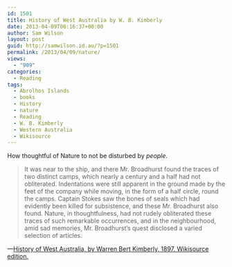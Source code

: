 ```yaml
---
id: 1501
title: History of West Australia by W. B. Kimberly
date: 2013-04-09T06:16:37+00:00
author: Sam Wilson
layout: post
guid: http://samwilson.id.au/?p=1501
permalink: /2013/04/09/nature/
views:
  - "909"
categories:
  - Reading
tags:
  - Abrolhos Islands
  - books
  - History
  - nature
  - Reading
  - W. B. Kimberly
  - Western Australia
  - Wikisource
---
```

How thoughtful of Nature to not be disturbed by _people_.

<blockquote cite="http://en.wikisource.org/wiki/History_of_West_Australia/Chapter_2">
  <p>
    It was near to the ship, and there Mr. Broadhurst found the traces of two distinct camps, which nearly a century and a half had not obliterated. Indentations were still apparent in the ground made by the feet of the company while moving, in the form of a half circle, round the camps. Captain Stokes saw the bones of seals which had evidently been killed for subsistence, and these Mr. Broadhurst also found. Nature, in thoughtfulness, had not rudely obliterated these traces of such remarkable occurrences, and in the neighbourhood, amid sad memories, Mr. Broadhurst&#8217;s quest disclosed a varied selection of articles.
  </p>
</blockquote>

—[History of West Australia, by Warren Bert Kimberly, 1897. Wikisource edition.](http://en.wikisource.org/wiki/History_of_West_Australia/Chapter_2)